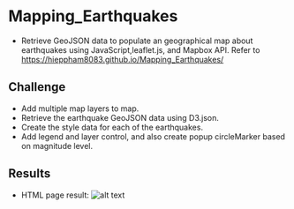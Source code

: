 # Mapping_Earthquakes
- Retrieve GeoJSON data to populate an geographical map about earthquakes using JavaScript,leaflet.js, and Mapbox API. Refer to  https://hieppham8083.github.io/Mapping_Earthquakes/

## Challenge
- Add multiple map layers to map.
- Retrieve the earthquake GeoJSON data using D3.json.
- Create the style data for each of the earthquakes.
- Add legend and layer control, and also create popup circleMarker based on magnitude level.

## Results
- HTML page result:
![alt text](../main/Earthquake_Challenge/ScreenShot_Deliverable3.png "Index.html")
